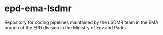 # epd-ema-lsdmr
Repository for coding pipelines maintained by the LSDMR team in the EMA branch of the EPD division in the Ministry of Env and Parks
